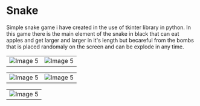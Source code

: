 # Snake

Simple snake game i have created in the use of tkinter library in python.
In this game there is the main element of the snake in black that can eat apples and get larger and larger in it's length but becareful from the bombs that is placed randomaly on the screen and can be explode in any time. 

<table>
  <tr>
    <td align="center"><img src="https://github.com/eladpariv/Snake/assets/96910425/9a397809-c051-4ad7-8973-b548a7ee1cbf" alt="Image 5"></td>
    <td align="center"><img src="https://github.com/eladpariv/Snake/assets/96910425/d0c13a45-0c59-4e2b-96fb-aba276b98f2e" alt="Image 5"></td>
  </tr>
</table>

<table>
  <tr>
    <td align="center"><img src="https://github.com/eladpariv/Snake/assets/96910425/a074a0f4-05de-4219-b64a-ea8d286ddadd" alt="Image 5"></td>
    <td align="center"><img src="https://github.com/eladpariv/Snake/assets/96910425/6c0a6be2-3bc5-4bdc-a80f-fd7032db6d68" alt="Image 5"></td>
  </tr>
</table>

<table>
  <tr>
    <td align="center"><img src="https://github.com/eladpariv/Snake/assets/96910425/80722069-ff3c-47bb-adf4-445a72fbd4d4" alt="Image 5"></td>
  </tr>
</table>
